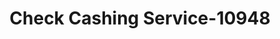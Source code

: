 ---
f_zip-code: 78664
f_state-code: TX
title: Check Cashing Service-10948
f_phone: 512-246-8525
f_city-only: Round Rock
f_address: 1800 North Mays Street Suite 101 Round Rock
f_location-unique-id: '10948'
slug: check-cashing-service-10948
updated-on: '2024-05-30T13:46:58.046Z'
created-on: '2024-05-30T13:36:59.803Z'
published-on: '2024-05-30T13:54:32.469Z'
f_city-state: cms/city/round-rock-tx.md
f_company: cms/company/check-cashing-service.md
f_state: cms/state/texas.md
layout: '[payday-loan].html'
tags: payday-loan
---